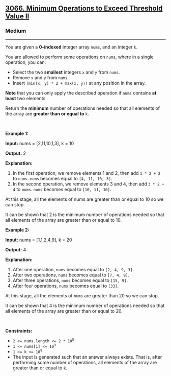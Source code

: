 <h2><a href="https://leetcode.com/problems/minimum-operations-to-exceed-threshold-value-ii/?envType=company&envId=amazon&favoriteSlug=amazon-thirty-days">3066. Minimum Operations to Exceed Threshold Value II</a></h2><h3>Medium</h3><hr><p>You are given a <strong>0-indexed</strong> integer array <code>nums</code>, and an integer <code>k</code>.</p>

<p>You are allowed to perform some operations on <code>nums</code>, where in a single operation, you can:</p>

<ul>
	<li>Select the two <strong>smallest</strong> integers <code>x</code> and <code>y</code> from <code>nums</code>.</li>
	<li>Remove <code>x</code> and <code>y</code> from <code>nums</code>.</li>
	<li>Insert <code>(min(x, y) * 2 + max(x, y))</code> at any position in the array.</li>
</ul>

<p><strong>Note</strong> that you can only apply the described operation if <code>nums</code> contains <strong>at least</strong> two elements.</p>

<p>Return the <strong>minimum</strong> number of operations needed so that all elements of the array are <strong>greater than or equal to</strong> <code>k</code>.</p>

<p>&nbsp;</p>
<p><strong class="example">Example 1:</strong></p>

<div class="example-block">
<p><strong>Input:</strong> <span class="example-io">nums = [2,11,10,1,3], k = 10</span></p>

<p><strong>Output:</strong> <span class="example-io">2</span></p>

<p><strong>Explanation:</strong></p>

<ol>
	<li>In the first operation, we remove elements 1 and 2, then add <code>1 * 2 + 2</code> to <code>nums</code>. <code>nums</code> becomes equal to <code>[4, 11, 10, 3]</code>.</li>
	<li>In the second operation, we remove elements 3 and 4, then add <code>3 * 2 + 4</code> to <code>nums</code>. <code>nums</code> becomes equal to <code>[10, 11, 10]</code>.</li>
</ol>

<p>At this stage, all the elements of nums are greater than or equal to 10 so we can stop.&nbsp;</p>

<p>It can be shown that 2 is the minimum number of operations needed so that all elements of the array are greater than or equal to 10.</p>
</div>

<p><strong class="example">Example 2:</strong></p>

<div class="example-block">
<p><strong>Input:</strong> <span class="example-io">nums = [1,1,2,4,9], k = 20</span></p>

<p><strong>Output:</strong> <span class="example-io">4</span></p>

<p><strong>Explanation:</strong></p>

<ol>
	<li>After one operation, <code>nums</code> becomes equal to <code>[2, 4, 9, 3]</code>.&nbsp;</li>
	<li>After two operations, <code>nums</code> becomes equal to <code>[7, 4, 9]</code>.&nbsp;</li>
	<li>After three operations, <code>nums</code> becomes equal to <code>[15, 9]</code>.&nbsp;</li>
	<li>After four operations, <code>nums</code> becomes equal to <code>[33]</code>.</li>
</ol>

<p>At this stage, all the elements of <code>nums</code> are greater than 20 so we can stop.&nbsp;</p>

<p>It can be shown that 4 is the minimum number of operations needed so that all elements of the array are greater than or equal to 20.</p>
</div>

<p>&nbsp;</p>
<p><strong>Constraints:</strong></p>

<ul>
	<li><code>2 &lt;= nums.length &lt;= 2 * 10<sup>5</sup></code></li>
	<li><code>1 &lt;= nums[i] &lt;= 10<sup>9</sup></code></li>
	<li><code>1 &lt;= k &lt;= 10<sup>9</sup></code></li>
	<li>The input is generated such that an answer always exists. That is, after performing some number of operations, all elements of the array are greater than or equal to <code>k</code>.</li>
</ul>
